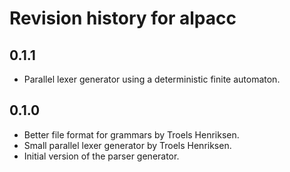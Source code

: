 # Revision history for alpacc

## 0.1.1

* Parallel lexer generator using a deterministic finite automaton.

## 0.1.0

* Better file format for grammars by Troels Henriksen.
* Small parallel lexer generator by Troels Henriksen.
* Initial version of the parser generator.
